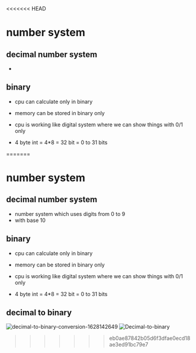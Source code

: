 <<<<<<< HEAD
# number system

## decimal number system

- 

## binary

- cpu can calculate only in binary
- memory can be stored in binary only

- cpu is working like digital system where we can show things with 0/1 only

- 4 byte int = 4*8 = 32 bit = 0 to 31 bits

=======
# number system

## decimal number system
- number system which uses digits from 0 to 9
- with base 10

## binary

- cpu can calculate only in binary
- memory can be stored in binary only

- cpu is working like digital system where we can show things with 0/1 only

- 4 byte int = 4*8 = 32 bit = 0 to 31 bits

## decimal to binary

![decimal-to-binary-conversion-1628142649](https://github.com/user-attachments/assets/35cf6592-165d-4a09-9969-181e0e697da8)
![Decimal-to-binary](https://github.com/user-attachments/assets/b8d007f6-06b7-464d-9a7b-97ead8118e87)
>>>>>>> eb0ae87842b05d6f3dfae0ecd18ae3ed91bc79e7
